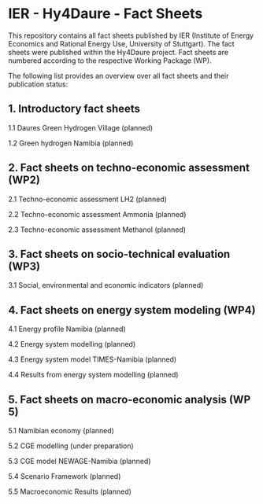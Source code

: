 # IER - Hy4Daure - Fact Sheets
This repository contains all fact sheets published by IER (Institute of Energy Economics and Rational Energy Use, University of Stuttgart).
The fact sheets were published within the Hy4Daure project.
Fact sheets are numbered according to the respective Working Package (WP).

The following list provides an overview over all fact sheets and their publication status:

## 1.  Introductory fact sheets
1.1  Daures Green Hydrogen Village (planned)

1.2  Green hydrogen Namibia (planned)

## 2.  Fact sheets on techno-economic assessment (WP2)
2.1 Techno-economic assessment LH2 (planned)

2.2 Techno-economic assessment Ammonia (planned)

2.3 Techno-economic assessment Methanol (planned)
 
## 3.  Fact sheets on socio-technical evaluation (WP3)
3.1 Social, environmental and economic indicators (planned)

## 4.  Fact sheets on energy system modeling (WP4)
4.1 Energy profile Namibia (planned)

4.2 Energy system modelling (planned)

4.3 Energy system model TIMES-Namibia (planned)

4.4 Results from energy system modelling (planned)

## 5.  Fact sheets on macro-economic analysis (WP 5)

5.1 Namibian economy (planned)

5.2 CGE modelling (under preparation)

5.3 CGE model NEWAGE-Namibia (planned)

5.4 Scenario Framework (planned)

5.5 Macroeconomic Results (planned)
